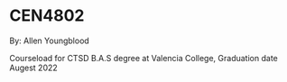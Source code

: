 # CEN4802

By: Allen Youngblood

Courseload for CTSD B.A.S degree at Valencia College, Graduation date Augest 2022 
